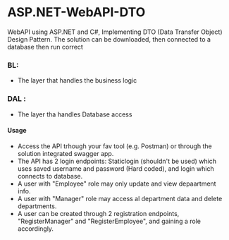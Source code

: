 # ASP.NET-WebAPI-DTO
WebAPI using ASP.NET and C#, Implementing DTO (Data Transfer Object) Design Pattern.
The solution can be downloaded, then connected to a database then run correct

### BL: 
- The layer that handles the business logic
### DAL :
- The layer tha handles Database access

#### Usage
- Access the API trhough your fav tool (e.g. Postman) or through the solution integrated swagger app.
- The API has 2 login endpoints: Staticlogin (shouldn't be used) which uses saved username and password (Hard coded), and login which connects to database.
- A user with "Employee" role may only update and view depaartment info.
- A user with "Manager" role may access al department data and delete departments.
- A user can be created through 2 registration endpoints, "RegisterManager" and "RegisterEmployee", and gaining a role accordingly.

